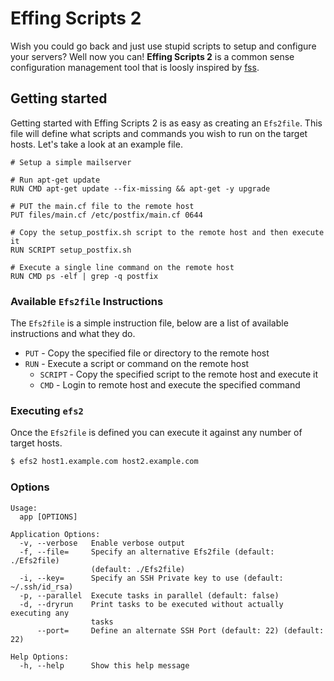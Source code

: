 # Effing Scripts 2

Wish you could go back and just use stupid scripts to setup and configure your servers? Well now you can! **Effing Scripts 2** is a common sense configuration management tool that is loosly inspired by [fss](https://github.com/brandonhilkert/fucking_shell_scripts).

## Getting started

Getting started with Effing Scripts 2 is as easy as creating an `Efs2file`. This file will define what scripts and commands you wish to run on the target hosts. Let's take a look at an example file.

```
# Setup a simple mailserver

# Run apt-get update
RUN CMD apt-get update --fix-missing && apt-get -y upgrade

# PUT the main.cf file to the remote host
PUT files/main.cf /etc/postfix/main.cf 0644

# Copy the setup_postfix.sh script to the remote host and then execute it
RUN SCRIPT setup_postfix.sh

# Execute a single line command on the remote host
RUN CMD ps -elf | grep -q postfix
```

### Available `Efs2file` Instructions

The `Efs2file` is a simple instruction file, below are a list of available instructions and what they do.

  * `PUT` - Copy the specified file or directory to the remote host
  * `RUN` - Execute a script or command on the remote host 
    * `SCRIPT` - Copy the specified script to the remote host and execute it
    * `CMD` - Login to remote host and execute the specified command

### Executing `efs2`

Once the `Efs2file` is defined you can execute it against any number of target hosts.

```sh
$ efs2 host1.example.com host2.example.com
```

### Options

```
Usage:
  app [OPTIONS]

Application Options:
  -v, --verbose   Enable verbose output
  -f, --file=     Specify an alternative Efs2file (default: ./Efs2file)
                  (default: ./Efs2file)
  -i, --key=      Specify an SSH Private key to use (default: ~/.ssh/id_rsa)
  -p, --parallel  Execute tasks in parallel (default: false)
  -d, --dryrun    Print tasks to be executed without actually executing any
                  tasks
      --port=     Define an alternate SSH Port (default: 22) (default: 22)

Help Options:
  -h, --help      Show this help message
```
